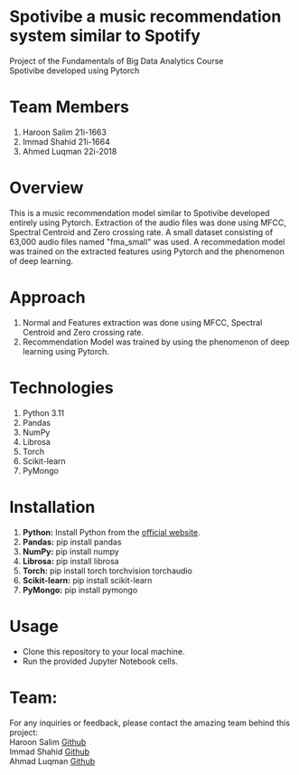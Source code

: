 # Spotivibe a music recommendation system similar to Spotify
Project of the Fundamentals of Big Data Analytics Course <br>
Spotivibe developed using Pytorch <br>


# Team Members
1) Haroon Salim 21i-1663 <br>
2) Immad Shahid 21i-1664 <br>
3) Ahmed Luqman 22i-2018 <br>

# Overview
This is a music recommendation model similar to Spotivibe developed entirely using Pytorch. Extraction of the audio files was done using MFCC, Spectral Centroid and Zero crossing rate. A small dataset consisting of 63,000 audio files named "fma_small" was used. A recommedation model was trained on the extracted features using Pytorch and the phenomenon of deep learning.

# Approach
1) Normal and Features extraction was done using MFCC, Spectral Centroid and Zero crossing rate. <br>
2) Recommendation Model was trained by using the phenomenon of deep learning using Pytorch. <br>

# Technologies
1) Python 3.11 <br>
2) Pandas <br>
3) NumPy <br>
4) Librosa <br>
5) Torch <br>
6) Scikit-learn <br>
7) PyMongo <br>

# Installation
1) **Python:** Install Python from the [official website](https://www.python.org). <br>
2) **Pandas:** pip install pandas <br>
3) **NumPy:** pip install numpy <br>
4) **Librosa:** pip install librosa <br>
5) **Torch:** pip install torch torchvision torchaudio <br>
6) **Scikit-learn:** pip install scikit-learn <br>
7) **PyMongo:** pip install pymongo <br>

# Usage
- Clone this repository to your local machine.<br>
- Run the provided Jupyter Notebook cells. <br>

# Team:
For any inquiries or feedback, please contact the amazing team behind this project: <br>
Haroon Salim [Github](https://github.com/HaroonSalim) <br>
Immad Shahid [Github](https://github.com/immadshahid) <br>
Ahmad Luqman [Github](https://github.com/ahmadluqman) <br>


